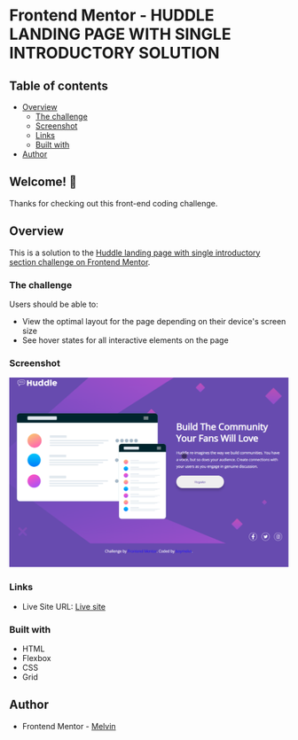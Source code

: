 # Frontend Mentor - HUDDLE LANDING PAGE WITH SINGLE INTRODUCTORY SOLUTION

## Table of contents

-  [Overview](#overview)
   -  [The challenge](#the-challenge)
   -  [Screenshot](#screenshot)
   -  [Links](#links)
   -  [Built with](#built-with)
-  [Author](#author)

## Welcome! 👋

Thanks for checking out this front-end coding challenge.

## Overview

This is a solution to the [Huddle landing page with single introductory section challenge on Frontend Mentor](https://www.frontendmentor.io/challenges/huddle-landing-page-with-a-single-introductory-section-B_2Wvxgi0).

### The challenge

Users should be able to:

-  View the optimal layout for the page depending on their device's screen size
-  See hover states for all interactive elements on the page

### Screenshot

![Huddle landing page with single introductory section solution](./design/desktop-design.png)

### Links

-  Live Site URL: [Live site](https://boymelvs.github.io/huddle-landing-page-with-single-introductory-section/)

### Built with

-  HTML
-  Flexbox
-  CSS
-  Grid

## Author

-  Frontend Mentor - [Melvin](https://www.frontendmentor.io/profile/boymelvs)
